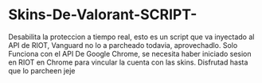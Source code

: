 # Skins-De-Valorant-SCRIPT-
Desabilita la proteccion a tiempo real, esto es un script que va inyectado al API de RIOT, Vanguard no lo a parcheado todavia, aprovechadlo.
Solo Funciona con el API De Google Chrome, se necesita haber iniciado sesion en RIOT en Chrome para vincular la cuenta con las skins.
Disfrutad hasta que lo parcheen jeje
